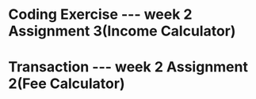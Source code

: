 # Coding Exercise --- week 2 Assignment 3(Income Calculator)
# Transaction --- week 2 Assignment 2(Fee Calculator)
